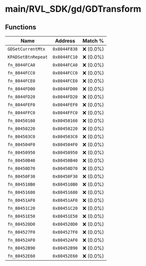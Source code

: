 # main/RVL_SDK/gd/GDTransform

## Functions

| Name | Address | Match % |
|------|---------|---------|
| `GDSetCurrentMtx` | `0x8044F838` | :x: (0.0%) |
| `KPADSetBtnRepeat` | `0x8044FC10` | :x: (0.0%) |
| `fn_8044FCA0` | `0x8044FCA0` | :x: (0.0%) |
| `fn_8044FCC0` | `0x8044FCC0` | :x: (0.0%) |
| `fn_8044FCE0` | `0x8044FCE0` | :x: (0.0%) |
| `fn_8044FD00` | `0x8044FD00` | :x: (0.0%) |
| `fn_8044FD20` | `0x8044FD20` | :x: (0.0%) |
| `fn_8044FEF0` | `0x8044FEF0` | :x: (0.0%) |
| `fn_8044FFC0` | `0x8044FFC0` | :x: (0.0%) |
| `fn_80450160` | `0x80450160` | :x: (0.0%) |
| `fn_80450220` | `0x80450220` | :x: (0.0%) |
| `fn_804503C0` | `0x804503C0` | :x: (0.0%) |
| `fn_804504F0` | `0x804504F0` | :x: (0.0%) |
| `fn_80450950` | `0x80450950` | :x: (0.0%) |
| `fn_80450B40` | `0x80450B40` | :x: (0.0%) |
| `fn_80450D70` | `0x80450D70` | :x: (0.0%) |
| `fn_80450F30` | `0x80450F30` | :x: (0.0%) |
| `fn_804510B0` | `0x804510B0` | :x: (0.0%) |
| `fn_80451680` | `0x80451680` | :x: (0.0%) |
| `fn_80451AF0` | `0x80451AF0` | :x: (0.0%) |
| `fn_80451C20` | `0x80451C20` | :x: (0.0%) |
| `fn_80451E50` | `0x80451E50` | :x: (0.0%) |
| `fn_804520D0` | `0x804520D0` | :x: (0.0%) |
| `fn_804527F0` | `0x804527F0` | :x: (0.0%) |
| `fn_80452AF0` | `0x80452AF0` | :x: (0.0%) |
| `fn_80452B90` | `0x80452B90` | :x: (0.0%) |
| `fn_80452E60` | `0x80452E60` | :x: (0.0%) |